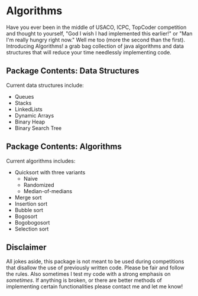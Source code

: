 Algorithms
==========
Have you ever been in the middle of USACO, ICPC, TopCoder competition and thought to yourself, "God I wish I had 
implemented this earlier!" or "Man I'm really hungry right now." Well me too (more the second than the first). 
Introducing Algorithms! a grab bag collection of java algorithms and data structures that will reduce your
time needlessly implementing code.


Package Contents: Data Structures
---------------------------------
Current data structures include: 
+   Queues
+   Stacks
+   LinkedLists
+   Dynamic Arrays
+   Binary Heap
+   Binary Search Tree


Package Contents: Algorithms
----------------------------
Current algorithms includes: 
+   Quicksort with three variants
    +   Naive
    +   Randomized
    +   Median-of-medians
+   Merge sort
+   Insertion sort
+   Bubble sort
+   Bogosort
+   Bogobogosort
+   Selection sort


Disclaimer
----------
All jokes aside, this package is not meant to be used during competitions that disallow the use of previously written 
code. Please be fair and follow the rules. Also sometimes I test my code with a strong emphasis on *sometimes*. If 
anything is broken, or there are better methods of implementing certain functionalities please contact me and let me 
know! 